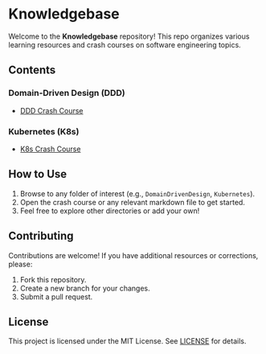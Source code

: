 # Knowledgebase

Welcome to the **Knowledgebase** repository! This repo organizes various learning resources and crash courses on software engineering topics.

## Contents

### **Domain-Driven Design (DDD)**

- [DDD Crash Course](./DomainDrivenDesign/DDD-crash-course.md)

### **Kubernetes (K8s)**

- [K8s Crash Course](./Kubernetes/k8s-crash-course.md)

## How to Use

1. Browse to any folder of interest (e.g., `DomainDrivenDesign`, `Kubernetes`).
2. Open the crash course or any relevant markdown file to get started.
3. Feel free to explore other directories or add your own!

## Contributing

Contributions are welcome! If you have additional resources or corrections, please:

1. Fork this repository.
2. Create a new branch for your changes.
3. Submit a pull request.

## License

This project is licensed under the MIT License. See [LICENSE](LICENSE) for details.
